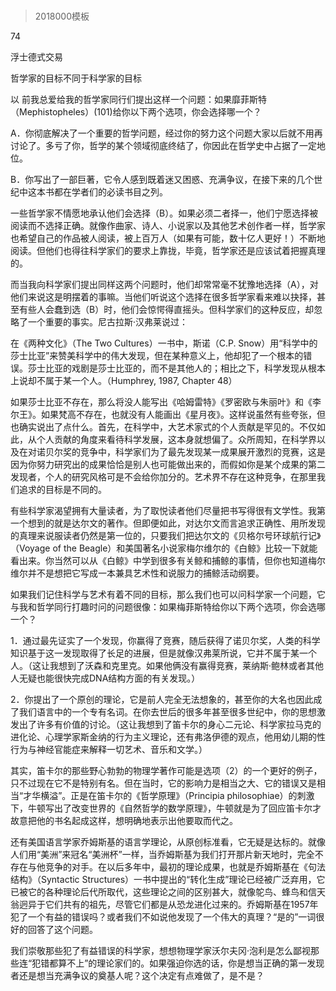 # 
> 2018000模板



74

浮士德式交易

哲学家的目标不同于科学家的目标


以 前我总爱给我的哲学家同行们提出这样一个问题：如果靡菲斯特（Mephistopheles）(101)给你以下两个选项，你会选择哪一个？


A．你彻底解决了一个重要的哲学问题，经过你的努力这个问题大家以后就不用再讨论了。多亏了你，哲学的某个领域彻底终结了，你因此在哲学史中占据了一定地位。

B．你写出了一部巨著，它令人感到既着迷又困惑、充满争议，在接下来的几个世纪中这本书都在学者们的必读书目之列。


一些哲学家不情愿地承认他们会选择（B）。如果必须二者择一，他们宁愿选择被阅读而不选择正确。就像作曲家、诗人、小说家以及其他艺术创作者一样，哲学家也希望自己的作品被人阅读，被上百万人（如果有可能，数十亿人更好！）不断地阅读。但他们也得往科学家们的要求上靠拢，毕竟，哲学家还是应该试着把握真理的。

而当我向科学家们提出同样这两个问题时，他们却常常毫不犹豫地选择（A），对他们来说这是明摆着的事嘛。当他们听说这个选择在很多哲学家看来难以抉择，甚至有些人会蠢到选（B）时，他们会惊愕得直摇头。但科学家们的这种反应，却忽略了一个重要的事实。尼古拉斯·汉弗莱说过：

在《两种文化》（The Two Cultures）一书中，斯诺（C.P. Snow）用“科学中的莎士比亚”来赞美科学中的伟大发现，但在某种意义上，他却犯了一个根本的错误。莎士比亚的戏剧是莎士比亚的，而不是其他人的；相比之下，科学发现从根本上说却不属于某一个人。（Humphrey, 1987, Chapter 48）



如果莎士比亚不存在，那么将没人能写出《哈姆雷特》《罗密欧与朱丽叶》和《李尔王》。如果梵高不存在，也就没有人能画出《星月夜》。这样说虽然有些夸张，但也确实说出了点什么。首先，在科学中，大艺术家式的个人贡献是罕见的。不仅如此，从个人贡献的角度来看待科学发展，这本身就想偏了。众所周知，在科学界以及在对诺贝尔奖的竞争中，科学家们为了最先发现某一成果展开激烈的竞赛，这是因为你努力研究出的成果恰恰是别人也可能做出来的，而假如你是某个成果的第二发现者，个人的研究风格可是不会给你加分的。艺术界不存在这种竞争，在那里我们追求的目标是不同的。

有些科学家渴望拥有大量读者，为了取悦读者他们尽量把书写得很有文学性。我第一个想到的就是达尔文的著作。但即便如此，对达尔文而言追求正确性、用所发现的真理来说服读者仍然是第一位的，只要我们把达尔文的《贝格尔号环球航行记》（Voyage of the Beagle）和美国著名小说家梅尔维尔的《白鲸》比较一下就能看出来。你当然可以从《白鲸》中学到很多有关鲸和捕鲸的事情，但你也知道梅尔维尔并不是想把它写成一本兼具艺术性和说服力的捕鲸活动纲要。

如果我们记住科学与艺术有着不同的目标，那么我们也可以问科学家一个问题，它与我和哲学同行打趣时问的问题很像：如果梅菲斯特给你以下两个选项，你会选哪一个？


1．通过最先证实了一个发现，你赢得了竞赛，随后获得了诺贝尔奖，人类的科学知识基于这一发现取得了长足的进展，但是就像汉弗莱所说，它并不属于某一个人。（这让我想到了沃森和克里克。如果他俩没有赢得竞赛，莱纳斯·鲍林或者其他人无疑也能很快完成DNA结构方面的有关发现。）

2．你提出了一个原创的理论，它是前人完全无法想象的，甚至你的大名也因此成了我们语言中的一个专有名词。在你去世后的很多年甚至很多世纪中，你的思想激发出了许多有价值的讨论。（这让我想到了笛卡尔的身心二元论、科学家拉马克的进化论、心理学家斯金纳的行为主义理论，还有弗洛伊德的观点，他用幼儿期的性行为与神经官能症来解释一切艺术、音乐和文学。）


其实，笛卡尔的那些野心勃勃的物理学著作可能是选项（2）的一个更好的例子，只不过现在它不是特别有名。但在当时，它的影响力是相当之大、它的错误又是相当“才华横溢”。正是在笛卡尔的《哲学原理》（Principia philosophiae）的刺激下，牛顿写出了改变世界的《自然哲学的数学原理》，牛顿就是为了回应笛卡尔才故意把他的书名起成这样，想明确地表示出他要取而代之。

还有美国语言学家乔姆斯基的语言学理论，从原创标准看，它无疑是达标的。就像人们用“美洲”来冠名“美洲杯”一样，当乔姆斯基为我们打开那片新天地时，完全不存在与他竞争的对手。在以后多年中，最初的理论成果，也就是乔姆斯基在《句法结构》（Syntactic Structures）一书中提出的“转化生成”理论已经被广泛弃用，它已被它的各种理论后代所取代，这些理论之间的区别甚大，就像鸵鸟、蜂鸟和信天翁迥异于它们共有的祖先，尽管它们都是从恐龙进化过来的。乔姆斯基在1957年犯了一个有益的错误吗？或者我们不如说他发现了一个伟大的真理？“是的”一词很好的回答了这个问题。

我们崇敬那些犯了有益错误的科学家，想想物理学家沃尔夫冈·泡利是怎么鄙视那些连“犯错都算不上”的理论家们的。如果强迫你选的话，你是想当正确的第一发现者还是想当充满争议的奠基人呢？这个决定有点难做了，是不是？



